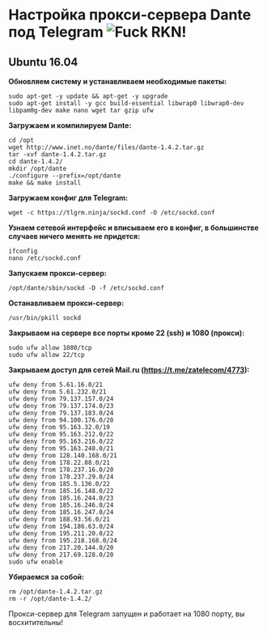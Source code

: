 # Настройка прокси-сервера Dante под Telegram ![Fuck RKN!](https://img.shields.io/badge/Fuck-RKN-brightgreen.svg)

## Ubuntu 16.04

**Обновляем систему и устанавливаем необходимые пакеты:**

	sudo apt-get -y update && apt-get -y upgrade
	sudo apt-get install -y gcc build-essential libwrap0 libwrap0-dev libpam0g-dev make nano wget tar gzip ufw

**Загружаем и компилируем Dante:**

	cd /opt
	wget http://www.inet.no/dante/files/dante-1.4.2.tar.gz
	tar -xvf dante-1.4.2.tar.gz
	cd dante-1.4.2/
	mkdir /opt/dante
	./configure --prefix=/opt/dante
	make && make install
	
**Загружаем конфиг для Telegram:**

	wget -c https://tlgrm.ninja/sockd.conf -O /etc/sockd.conf

**Узнаем сетевой интерфейс и вписываем его в конфиг, в большинстве случаев ничего менять не придется:**

	ifconfig
	nano /etc/sockd.conf

**Запускаем прокси-сервер:**

	/opt/dante/sbin/sockd -D -f /etc/sockd.conf

**Останавливаем прокси-сервер:**

	/usr/bin/pkill sockd
	
**Закрываем на сервере все порты кроме 22 (ssh) и 1080 (прокси):**

	sudo ufw allow 1080/tcp
	sudo ufw allow 22/tcp

**Закрываем доступ для сетей Mail.ru (https://t.me/zatelecom/4773):**

	ufw deny from 5.61.16.0/21
	ufw deny from 5.61.232.0/21
	ufw deny from 79.137.157.0/24
	ufw deny from 79.137.174.0/23
	ufw deny from 79.137.183.0/24
	ufw deny from 94.100.176.0/20
	ufw deny from 95.163.32.0/19
	ufw deny from 95.163.212.0/22
	ufw deny from 95.163.216.0/22
	ufw deny from 95.163.248.0/21
	ufw deny from 128.140.168.0/21
	ufw deny from 178.22.88.0/21
	ufw deny from 178.237.16.0/20
	ufw deny from 178.237.29.0/24
	ufw deny from 185.5.136.0/22
	ufw deny from 185.16.148.0/22
	ufw deny from 185.16.244.0/23
	ufw deny from 185.16.246.0/24
	ufw deny from 185.16.247.0/24
	ufw deny from 188.93.56.0/21
	ufw deny from 194.186.63.0/24
	ufw deny from 195.211.20.0/22
	ufw deny from 195.218.168.0/24
	ufw deny from 217.20.144.0/20
	ufw deny from 217.69.128.0/20
	sudo ufw enable
	
**Убираемся за собой:**

	rm /opt/dante-1.4.2.tar.gz
	rm -r /opt/dante-1.4.2/

Прокси-сервер для Telegram запущен и работает на 1080 порту, вы восхитительны!
